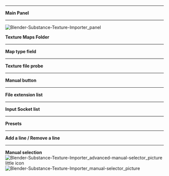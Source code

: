 ***

**Main Panel**

***
![Blender-Substance-Texture-Importer_panel](http://kos-design.com/images/wikipics/bsti_panel.jpg "addon-main-panel")

**Texture Maps Folder**
***

**Map type field**
***

**Texture file probe**
***

**Manual button**
***

**File extension list**
***

**Input Socket list**

***
**Presets**
***

**Add a line / Remove a line**

***



**Manual selection**\
![Blender-Substance-Texture-Importer_advanced-manual-selector_picture](http://kos-design.com/images/wikipics/advanced-manual-selector.png  "patterns-list")\
little icon\
![Blender-Substance-Texture-Importer_manual-selector_picture](http://kos-design.com/images/wikipics/manual-selector.png  "manual-selector")

